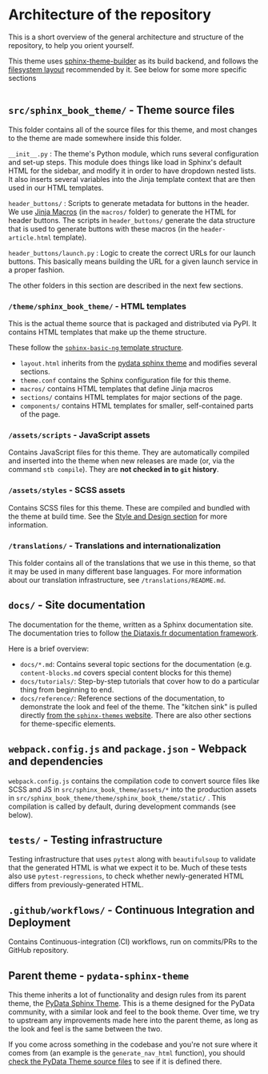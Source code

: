 # Architecture of the repository

This is a short overview of the general architecture and structure of the repository, to help you orient yourself.

This theme uses [sphinx-theme-builder](https://sphinx-theme-builder.readthedocs.io/en/latest/) as its build backend, and follows the [filesystem layout](https://sphinx-theme-builder.readthedocs.io/en/latest/filesystem-layout/) recommended by it.
See below for some more specific sections

```{contents}
```

## `src/sphinx_book_theme/` - Theme source files

This folder contains all of the source files for this theme, and most changes to the theme are made somewhere inside this folder.

`__init__.py`
: The theme's Python module, which runs several configuration and set-up steps.
  This module does things like load in Sphinx's default HTML for the sidebar, and modify it in order to have dropdown nested lists.
  It also inserts several variables into the Jinja template context that are then used in our HTML templates.

`header_buttons/`
: Scripts to generate metadata for buttons in the header. We use [Jinja Macros](https://jinja.palletsprojects.com/en/3.0.x/templates/) (in the `macros/` folder) to generate the HTML for header buttons. The scripts in `header_buttons/` generate the data structure that is used to generate buttons with these macros (in the `header-article.html` template).

`header_buttons/launch.py`
: Logic to create the correct URLs for our launch buttons. This basically means building the URL for a given launch service in a proper fashion.

The other folders in this section are described in the next few sections.

### `/theme/sphinx_book_theme/` - HTML templates

This is the actual theme source that is packaged and distributed via PyPI.
It contains HTML templates that make up the theme structure.

These follow the [`sphinx-basic-ng` template structure](https://sphinx-basic-ng.readthedocs.io/en/latest).

- `layout.html` inherits from the [pydata sphinx theme](https://pydata-sphinx-theme.readthedocs.io/) and modifies several sections.
- `theme.conf` contains the Sphinx configuration file for this theme.
- `macros/` contains HTML templates that define Jinja macros
- `sections/` contains HTML templates for major sections of the page.
- `components/` contains HTML templates for smaller, self-contained parts of the page.

### `/assets/scripts` - JavaScript assets

Contains JavaScript files for this theme. They are automatically compiled and inserted into the theme when new releases are made (or, via the command `stb compile`). They are **not checked in to `git` history**.

### `/assets/styles` - SCSS assets

Contains SCSS files for this theme.
These are compiled and bundled with the theme at build time.
See the [Style and Design section](contributing/style) for more information.

### `/translations/` - Translations and internationalization

This folder contains all of the translations that we use in this theme, so that it may be used in many different base languages.
For more information about our translation infrastructure, see `/translations/README.md`.

## `docs/` - Site documentation

The documentation for the theme, written as a Sphinx documentation site.
The documentation tries to follow [the Diataxis.fr documentation framework](https://diataxis.fr/).

Here is a brief overview:

- `docs/*.md`: Contains several topic sections for the documentation (e.g. `content-blocks.md` covers special content blocks for this theme)
- `docs/tutorials/`: Step-by-step tutorials that cover how to do a particular thing from beginning to end.
- `docs/reference/`: Reference sections of the documentation, to demonstrate the look and feel of the theme.
  The "kitchen sink" is pulled directly [from the `sphinx-themes` website](https://github.com/sphinx-themes/sphinx-themes.org/tree/master/sample-docs/kitchen-sink).
  There are also other sections for theme-specific elements.


## `webpack.config.js` and `package.json` - Webpack and dependencies

`webpack.config.js` contains the compilation code to convert source files like SCSS and JS in `src/sphinx_book_theme/assets/*` into the production assets in `src/sphinx_book_theme/theme/sphinx_book_theme/static/` .
This compilation is called by default, during development commands (see below).

## `tests/` - Testing infrastructure

Testing infrastructure that uses `pytest` along with `beautifulsoup` to validate
that the generated HTML is what we expect it to be.
Much of these tests also use `pytest-regressions`, to check whether newly-generated HTML differs from previously-generated HTML.

## `.github/workflows/` - Continuous Integration and Deployment

Contains Continuous-integration (CI) workflows, run on commits/PRs to the GitHub repository.

## Parent theme - `pydata-sphinx-theme`

This theme inherits a lot of functionality and design rules from its parent theme, the [PyData Sphinx Theme](https://github.com/pydata/pydata-sphinx-theme).
This is a theme designed for the PyData community, with a similar look and feel to the book theme.
Over time, we try to upstream any improvements made here into the parent theme, as long as the look and feel is the same between the two.

If you come across something in the codebase and you're not sure where it comes from (an example is the `generate_nav_html` function), you should [check the PyData Theme source files](https://github.com/pydata/pydata-sphinx-theme/tree/master/src/pydata_sphinx_theme) to see if it is defined there.
